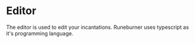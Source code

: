 # Editor

The editor is used to edit your incantations. Runeburner uses typescript as it's programming language.
